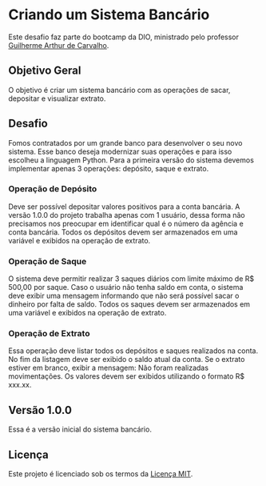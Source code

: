 # Criando um Sistema Bancário

Este desafio faz parte do bootcamp da DIO, ministrado pelo professor [Guilherme Arthur de Carvalho](https://github.com/guicarvalho).

## Objetivo Geral

O objetivo é criar um sistema bancário com as operações de sacar, depositar e visualizar extrato.

## Desafio

Fomos contratados por um grande banco para desenvolver o seu novo sistema. Esse banco deseja modernizar suas operações e para isso escolheu a linguagem Python. Para a primeira versão do sistema devemos implementar apenas 3 operações: depósito, saque e extrato.

### Operação de Depósito

Deve ser possível depositar valores positivos para a conta bancária. A versão 1.0.0 do projeto trabalha apenas com 1 usuário, dessa forma não precisamos nos preocupar em identificar qual é o número da agência e conta bancária. Todos os depósitos devem ser armazenados em uma variável e exibidos na operação de extrato.

### Operação de Saque

O sistema deve permitir realizar 3 saques diários com limite máximo de R$ 500,00 por saque. Caso o usuário não tenha saldo em conta, o sistema deve exibir uma mensagem informando que não será possível sacar o dinheiro por falta de saldo. Todos os saques devem ser armazenados em uma variável e exibidos na operação de extrato.

### Operação de Extrato

Essa operação deve listar todos os depósitos e saques realizados na conta. No fim da listagem deve ser exibido o saldo atual da conta. Se o extrato estiver em branco, exibir a mensagem: Não foram realizadas movimentações. Os valores devem ser exibidos utilizando o formato R$ xxx.xx.

## Versão 1.0.0

Essa é a versão inicial do sistema bancário.

## Licença

Este projeto é licenciado sob os termos da [Licença MIT](https://github.com/DandanLeinad/Sistema-Bancario-usando-Python/blob/main/LICENSE).
